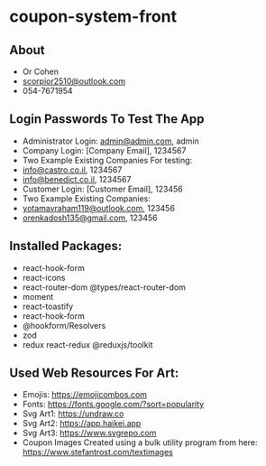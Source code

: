 # coupon-system-front

## About
* Or Cohen
* scorpior2510@outlook.com
* 054-7671954

## Login Passwords To Test The App
* Administrator Login: admin@admin.com, admin
* Company Login: [Company Email], 1234567
* Two Example Existing Companies For testing:
*   info@castro.co.il, 1234567
*   info@benedict.co.il, 1234567
* Customer Login: [Customer Email], 123456
* Two Example Existing Companies:
*   yotamavraham119@outlook.com, 123456
*   orenkadosh135@gmail.com, 123456

## Installed Packages:
* react-hook-form
* react-icons
* react-router-dom @types/react-router-dom
* moment
* react-toastify
* react-hook-form
* @hookform/Resolvers
* zod
* redux react-redux @reduxjs/toolkit

## Used Web Resources For Art:
* Emojis: https://emojicombos.com
* Fonts: https://fonts.google.com/?sort=popularity
* Svg Art1: https://undraw.co
* Svg Art2: https://app.haikei.app
* Svg Art3: https://www.svgrepo.com
* Coupon Images Created using a bulk utility program from here: https://www.stefantrost.com/textimages
